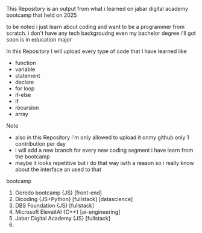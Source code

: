 This Repository is an output from what i learned on jabar digital academy bootcamp that held on 2025 

to be noted i just learn about coding and want to be a programmer from scratch. i don't have any tech backgroudng even my bachelor degree i'll got soon is in education major 

In this Repository I will upload every type of code that I have learned like 
- function
- variable
- statement 
- declare
- for loop
- if-else
- if
- recursion 
- array

Note
- also in this Repository i'm only allowed to upload it onmy github only 1 contribution per day 
- i will add a new branch for every new coding segment i have learn from the bootcamp 
- maybe it looks repetitive but i do that way iwth a reason so i really know about the interface an used to that 


bootcamp 
1. Ooredo bootcamp {JS} [front-end]
2. Dicoding {JS+Python} [fullstack] [datascience]
3. DBS Foundation {JS} [fullstack]
4. Microsoft ElevaitAI {C++} [ai-engineering]
5. Jabar Digital Academy {JS} [fullstack]
6. 